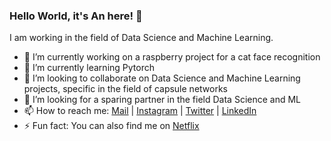 ### Hello World, it's An here! 👋

I am working in the field of Data Science and Machine Learning.

- 🔭 I’m currently working on a raspberry project for a cat face recognition
- 🌱 I’m currently learning Pytorch
- 👯 I’m looking to collaborate on Data Science and Machine Learning projects, specific in the field of capsule networks
- 🤔 I’m looking for a sparing partner in the field Data Science and ML
- 📫 How to reach me: [Mail](mailto:mail@andang.de) | [Instagram](https://www.instagram.com/anuit_/) | [Twitter](https://twitter.com/An_Dang_) | [LinkedIn](https://www.linkedin.com/in/an-dang-ba958813a/)
- ⚡ Fun fact: You can also find me on [Netflix](https://www.netflix.com/search?q=teddy&jbv=80103381)
